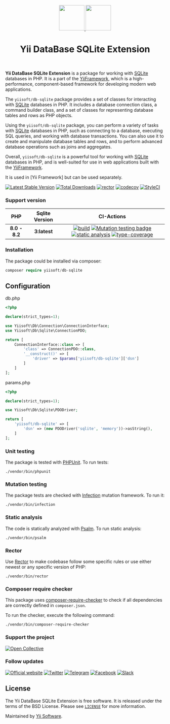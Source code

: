 <p align="center">
    <a href="https://github.com/yiisoft" target="_blank">
        <img src="https://yiisoft.github.io/docs/images/yii_logo.svg" height="80px">
    </a>
    <a href="https://www.sqlite.org/" target="_blank">
        <img src="https://upload.wikimedia.org/wikipedia/commons/3/38/SQLite370.svg" height="80px">
    </a>
    <h1 align="center">Yii DataBase SQLite Extension</h1>
    <br>
</p>

**Yii DataBase SQLite Extension** is a package for working with [SQLite] databases in PHP. It is a part of the [YiiFramework], which is a high-performance, component-based framework for developing modern web applications.

The `yiisoft/db-sqlite` package provides a set of classes for interacting with [SQLite] databases in PHP. It includes a database connection class, a command builder class, and a set of classes for representing database tables and rows as PHP objects.

Using the `yiisoft/db-sqlite` package, you can perform a variety of tasks with [SQLite] databases in PHP, such as connecting to a database, executing SQL queries, and working with database transactions. You can also use it to create and manipulate database tables and rows, and to perform advanced database operations such as joins and aggregates.

Overall, `yiisoft/db-sqlite` is a powerful tool for working with [SQLite] databases in PHP, and is well-suited for use in web applications built with the [YiiFramework].

It is used in [Yii Framework] but can be used separately.

[SQLite]: https://www.sqlite.org/
[YiiFramework]: https://github.com/yiisoft/core

[![Latest Stable Version](https://poser.pugx.org/yiisoft/db-sqlite/v/stable.png)](https://packagist.org/packages/yiisoft/db-sqlite)
[![Total Downloads](https://poser.pugx.org/yiisoft/db-sqlite/downloads.png)](https://packagist.org/packages/yiisoft/db-sqlite)
[![rector](https://github.com/yiisoft/db-sqlite/actions/workflows/rector.yml/badge.svg)](https://github.com/yiisoft/db-sqlite/actions/workflows/rector.yml)
[![codecov](https://codecov.io/gh/yiisoft/db-sqlite/branch/master/graph/badge.svg?token=YXUHCPPITH)](https://codecov.io/gh/yiisoft/db-sqlite)
[![StyleCI](https://github.styleci.io/repos/145220194/shield?branch=master)](https://github.styleci.io/repos/145220194?branch=master)


### Support version

|  PHP | Sqlite Version            |  CI-Actions
|:----:|:------------------------:|:---:|
|**8.0 - 8.2**| **3:latest**|[![build](https://github.com/yiisoft/db-sqlite/actions/workflows/build.yml/badge.svg?branch=dev)](https://github.com/yiisoft/db-sqlite/actions/workflows/build.yml) [![Mutation testing badge](https://img.shields.io/endpoint?style=flat&url=https%3A%2F%2Fbadge-api.stryker-mutator.io%2Fgithub.com%2Fyiisoft%2Fdb-sqlite%2Fmaster)](https://dashboard.stryker-mutator.io/reports/github.com/yiisoft/db-sqlite/master) [![static analysis](https://github.com/yiisoft/db-sqlite/actions/workflows/static.yml/badge.svg?branch=dev)](https://github.com/yiisoft/db-sqlite/actions/workflows/static.yml) [![type-coverage](https://shepherd.dev/github/yiisoft/db-sqlite/coverage.svg)](https://shepherd.dev/github/yiisoft/db-sqlite)


### Installation

The package could be installed via composer:

```php
composer require yiisoft/db-sqlite
```

## Configuration

db.php

```php
<?php

declare(strict_types=1);

use Yiisoft\Db\Connection\ConnectionInterface;
use Yiisoft\Db\Sqlite\ConnectionPDO;

return [
    ConnectionInterface::class => [
        'class' => ConnectionPDO::class,
        '__construct()' => [
            'driver' => $params['yiisoft/db-sqlite']['dsn']
        ]
    ]
];
```

params.php

```php
<?php

declare(strict_types=1);

use Yiisoft\Db\Sqlite\PDODriver;

return [
    'yiisoft/db-sqlite' => [
        'dsn' => (new PDODriver('sqlite', 'memory'))->asString(),
    ]
];
```

### Unit testing

The package is tested with [PHPUnit](https://phpunit.de/). To run tests:

```shell
./vendor/bin/phpunit
```

### Mutation testing

The package tests are checked with [Infection](https://infection.github.io/) mutation framework. To run it:

```shell
./vendor/bin/infection
```

### Static analysis

The code is statically analyzed with [Psalm](https://psalm.dev/). To run static analysis:

```shell
./vendor/bin/psalm
```

### Rector

Use [Rector](https://github.com/rectorphp/rector) to make codebase follow some specific rules or 
use either newest or any specific version of PHP: 

```shell
./vendor/bin/rector
```

### Composer require checker

This package uses [composer-require-checker](https://github.com/maglnet/ComposerRequireChecker) to check if all dependencies are correctly defined in `composer.json`.

To run the checker, execute the following command:

```shell
./vendor/bin/composer-require-checker
```

### Support the project

[![Open Collective](https://img.shields.io/badge/Open%20Collective-sponsor-7eadf1?logo=open%20collective&logoColor=7eadf1&labelColor=555555)](https://opencollective.com/yiisoft)

### Follow updates

[![Official website](https://img.shields.io/badge/Powered_by-Yii_Framework-green.svg?style=flat)](https://www.yiiframework.com/)
[![Twitter](https://img.shields.io/badge/twitter-follow-1DA1F2?logo=twitter&logoColor=1DA1F2&labelColor=555555?style=flat)](https://twitter.com/yiiframework)
[![Telegram](https://img.shields.io/badge/telegram-join-1DA1F2?style=flat&logo=telegram)](https://t.me/yii3en)
[![Facebook](https://img.shields.io/badge/facebook-join-1DA1F2?style=flat&logo=facebook&logoColor=ffffff)](https://www.facebook.com/groups/yiitalk)
[![Slack](https://img.shields.io/badge/slack-join-1DA1F2?style=flat&logo=slack)](https://yiiframework.com/go/slack)

## License

The Yii DataBase SQLite Extension is free software. It is released under the terms of the BSD License.
Please see [`LICENSE`](./LICENSE.md) for more information.

Maintained by [Yii Software](https://www.yiiframework.com/).
